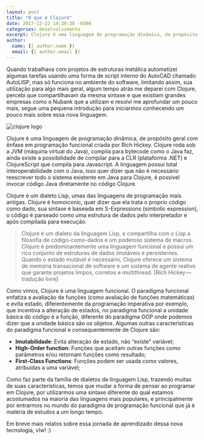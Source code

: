 ```yaml
---
layout: post
title: "O que é Clojure"
date: 2017-12-22 14:39:38 -0300
categories: deselvolvimento
excerpt: Clojure é uma linguagem de programação dinâmica, de propósito geral com ênfase em programação funcional criada por Rich Hickey. Clojure roda sob a JVM (máquina virtual do Java), compila para bytecode como o Java faz, ainda existe a possibilidade de compilar para...
author:
  name: {{ author.name }}
  email: {{ author.email }}
---
```


Quando trabalhava com projetos de estruturas metálica automatizei algumas tarefas usando uma forma de script interno do AutoCAD chamado AutoLISP, mas só funciona no ambiente do software, limitando assim, sua utilização para algo mais geral, algum tempo atrás me deparei com Clojure, percebi que compartilhavam da mesma sintaxe e que existiam grandes empresas como o Nubank que a utilizam e resolvi me aprofundar um pouco mais, segue uma pequena introdução para iniciarmos conhecendo um pouco mais sobre essa nova linguagem.

![clojure logo](https://cdn-images-1.medium.com/max/1371/1*6h-IqXpvLbQemIRedaCrMg.png)

Clojure é uma linguagem de programação dinâmica, de propósito geral com ênfase em programação funcional criada por Rich Hickey. Clojure roda sob a JVM (máquina virtual do Java), compila para bytecode como o Java faz, ainda existe a possibilidade de compilar para a CLR (plataforma .NET) e
ClojureScript que compila para Javascript.
A linguagem possui total interoperabilidade com o Java, isso quer dizer que não é necessário reescrever todo o sistema existente em Java para Clojure, é possível invocar código Java diretamente no código Clojure.

Clojure é um dialeto Lisp, umas das linguagens de programação mais antigas.
Clojure é homoiconic, quer dizer que ela trata o proprio código como dado, sua sintaxe é baseada em S-Expressions (simbolic expression), o código é parseado como uma estrutura de dados pelo interpretador e após compilada
para execução.

> Clojure é um dialeto da linguagem Lisp, e compartilha com o Lisp a filosofia de código-como-dados e um poderoso sistema de macros. Clojure é predominantemente uma linguagem funcional e possui um rico conjunto de estruturas de dados imutáveis e persistentes. Quando o estado mutável é necessário, Clojure oferece um sistema de memória transacional de software e um sistema de agente reativo que garante projetos limpos, corretos e multithread. [Rich Hickey — tradução livre]

Como vimos, Clojure é uma linguagem funcional. O paradigma funcional enfatiza a avaliação de funções (como avaliação de funções matemáticas) e evita estado, diferentemente da programação imperativa por exemplo, que incentiva a alteração de estados, no paradigma funcional a unidade básica
do código é a função, diferente do paradigma OOP onde podemos dizer que a unidade básica são os objetos.
Algumas outras características do paradigma funcional e consequentemente de Clojure são:

* __Imutabilidade__: Evita alteração de estado, não “existe” variável;
* __High-Order function__: Funções que aceitam outras funções como parâmetros e/ou retornam funções como resultado;
* __First-Class Functions__: Funções podem ser usada como valores, atribuídas a uma variável;

Como faz parte da família de dialetos da linguagem Lisp, trazendo muitas de suas características, temos que mudar a forma de pensar ao programar em Clojure, por utilizarmos uma sintaxe diferente do qual estamos acostumados na maioria das linguagens mais populares, e principalmente por entrarmos no mundo do paradigma de programação funcional que já é matéria de estudos a um longo tempo.

Em breve mais relatos sobre essa jornada de aprendizado dessa nova tecnologia, vlw! :)